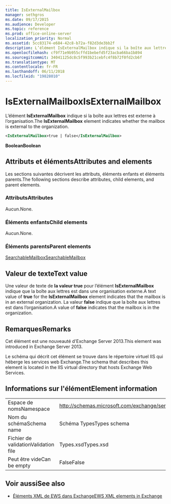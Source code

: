 ```yaml
---
title: IsExternalMailbox
manager: sethgros
ms.date: 09/17/2015
ms.audience: Developer
ms.topic: reference
ms.prod: office-online-server
localization_priority: Normal
ms.assetid: 5cc83174-e684-42c8-b72a-f82d3de3bb2f
description: L’élément IsExternalMailbox indique si la boîte aux lettres est externe à l’organisation.
ms.openlocfilehash: cf9f71e9b955cffd1bebefd5f23acba66ba1b894
ms.sourcegitcommit: 34041125dc8c5f993b21cebfc4f8b72f0fd2cb6f
ms.translationtype: MT
ms.contentlocale: fr-FR
ms.lasthandoff: 06/11/2018
ms.locfileid: "19828010"
---
```

# <a name="isexternalmailbox"></a><span data-ttu-id="9156f-103">IsExternalMailbox</span><span class="sxs-lookup"><span data-stu-id="9156f-103">IsExternalMailbox</span></span>

<span data-ttu-id="9156f-104">L’élément **IsExternalMailbox** indique si la boîte aux lettres est externe à l’organisation.</span><span class="sxs-lookup"><span data-stu-id="9156f-104">The **IsExternalMailbox** element indicates whether the mailbox is external to the organization.</span></span> 
  
```XML
<IsExternalMailbox>true | false</IsExternalMailbox>
```

 <span data-ttu-id="9156f-105">**Boolean**</span><span class="sxs-lookup"><span data-stu-id="9156f-105">**Boolean**</span></span>
## <a name="attributes-and-elements"></a><span data-ttu-id="9156f-106">Attributs et éléments</span><span class="sxs-lookup"><span data-stu-id="9156f-106">Attributes and elements</span></span>

<span data-ttu-id="9156f-107">Les sections suivantes décrivent les attributs, éléments enfants et éléments parents.</span><span class="sxs-lookup"><span data-stu-id="9156f-107">The following sections describe attributes, child elements, and parent elements.</span></span>
  
### <a name="attributes"></a><span data-ttu-id="9156f-108">Attributs</span><span class="sxs-lookup"><span data-stu-id="9156f-108">Attributes</span></span>

<span data-ttu-id="9156f-109">Aucun.</span><span class="sxs-lookup"><span data-stu-id="9156f-109">None.</span></span>
  
### <a name="child-elements"></a><span data-ttu-id="9156f-110">Éléments enfants</span><span class="sxs-lookup"><span data-stu-id="9156f-110">Child elements</span></span>

<span data-ttu-id="9156f-111">Aucun.</span><span class="sxs-lookup"><span data-stu-id="9156f-111">None.</span></span>
  
### <a name="parent-elements"></a><span data-ttu-id="9156f-112">Éléments parents</span><span class="sxs-lookup"><span data-stu-id="9156f-112">Parent elements</span></span>

[<span data-ttu-id="9156f-113">SearchableMailbox</span><span class="sxs-lookup"><span data-stu-id="9156f-113">SearchableMailbox</span></span>](searchablemailbox.md)
  
## <a name="text-value"></a><span data-ttu-id="9156f-114">Valeur de texte</span><span class="sxs-lookup"><span data-stu-id="9156f-114">Text value</span></span>

<span data-ttu-id="9156f-115">Une valeur de texte de **la valeur true** pour l’élément **IsExternalMailbox** indique que la boîte aux lettres est dans une organisation externe.</span><span class="sxs-lookup"><span data-stu-id="9156f-115">A text value of **true** for the **IsExternalMailbox** element indicates that the mailbox is in an external organization.</span></span> <span data-ttu-id="9156f-116">La valeur **false** indique que la boîte aux lettres est dans l’organisation.</span><span class="sxs-lookup"><span data-stu-id="9156f-116">A value of **false** indicates that the mailbox is in the organization.</span></span> 
  
## <a name="remarks"></a><span data-ttu-id="9156f-117">Remarques</span><span class="sxs-lookup"><span data-stu-id="9156f-117">Remarks</span></span>

<span data-ttu-id="9156f-118">Cet élément est une nouveauté d'Exchange Server 2013.</span><span class="sxs-lookup"><span data-stu-id="9156f-118">This element was introduced in Exchange Server 2013.</span></span>
  
<span data-ttu-id="9156f-119">Le schéma qui décrit cet élément se trouve dans le répertoire virtuel IIS qui héberge les services web Exchange.</span><span class="sxs-lookup"><span data-stu-id="9156f-119">The schema that describes this element is located in the IIS virtual directory that hosts Exchange Web Services.</span></span>
  
## <a name="element-information"></a><span data-ttu-id="9156f-120">Informations sur l'élément</span><span class="sxs-lookup"><span data-stu-id="9156f-120">Element information</span></span>

|||
|:-----|:-----|
|<span data-ttu-id="9156f-121">Espace de noms</span><span class="sxs-lookup"><span data-stu-id="9156f-121">Namespace</span></span>  <br/> |http://schemas.microsoft.com/exchange/services/2006/types  <br/> |
|<span data-ttu-id="9156f-122">Nom du schéma</span><span class="sxs-lookup"><span data-stu-id="9156f-122">Schema name</span></span>  <br/> |<span data-ttu-id="9156f-123">Schéma Types</span><span class="sxs-lookup"><span data-stu-id="9156f-123">Types schema</span></span>  <br/> |
|<span data-ttu-id="9156f-124">Fichier de validation</span><span class="sxs-lookup"><span data-stu-id="9156f-124">Validation file</span></span>  <br/> |<span data-ttu-id="9156f-125">Types.xsd</span><span class="sxs-lookup"><span data-stu-id="9156f-125">Types.xsd</span></span>  <br/> |
|<span data-ttu-id="9156f-126">Peut être vide</span><span class="sxs-lookup"><span data-stu-id="9156f-126">Can be empty</span></span>  <br/> |<span data-ttu-id="9156f-127">False</span><span class="sxs-lookup"><span data-stu-id="9156f-127">False</span></span>  <br/> |
   
## <a name="see-also"></a><span data-ttu-id="9156f-128">Voir aussi</span><span class="sxs-lookup"><span data-stu-id="9156f-128">See also</span></span>



- [<span data-ttu-id="9156f-129">Éléments XML de EWS dans Exchange</span><span class="sxs-lookup"><span data-stu-id="9156f-129">EWS XML elements in Exchange</span></span>](ews-xml-elements-in-exchange.md)

